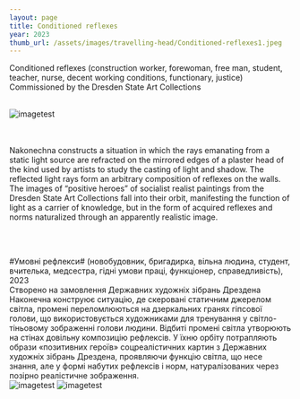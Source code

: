 ```yaml
---
layout: page
title: Conditioned reflexes
year: 2023
thumb_url: /assets/images/travelling-head/Conditioned-reflexes1.jpeg
---
```


<section markdown="1" class="EN">
Conditioned reflexes (construction worker, forewoman, free man, student, teacher, nurse, decent working conditions, functionary, justice) <br>
Commissioned by the Dresden State Art Collections 
<br>
<br>

![imagetest]({{site.baseurl}}/assets/images/travelling-head/Conditioned-reflexes0.jpeg#50)

<br><br>
Nakonechna constructs a situation in which the rays emanating from a static light source are refracted on the mirrored edges of a plaster head of the kind used by artists to study the casting of light and shadow. The reflected light rays form an arbitrary composition of reflexes on the walls. The images of “positive heroes” of socialist realist paintings from the Dresden State Art Collections fall into their orbit, manifesting the function of light as a carrier of knowledge, but in the form of acquired reflexes and norms naturalized through an apparently realistic image.

<br><br>
</section>

<section markdown="1" class="UKR">

#Умовні рефлекси# (новобудовник, бригадирка, вільна людина, студент, вчителька, медсестра, гідні умови праці, функціонер, справедливість), 2023<br>
Створено на замовлення Державних художніх зібрань Дрездена
<br>
Наконечна конструює ситуацію, де скеровані статичним джерелом світла, промені переломлюються на дзеркальних гранях гіпсової голови, що використовується художниками для тренування у світло-тіньовому зображенні голови людини. Відбиті промені світла утворюють на стінах довільну композицію рефлексів. У їхню орбіту потрапляють образи «позитивних героїв» соцреалістичних картин з Державних художніх зібрань Дрездена, проявляючи функцію світла, що несе знання, але у формі набутих рефлексів і норм, натуралізованих через позірно реалістичне зображення.
<br>
![imagetest]({{site.baseurl}}/assets/images/travelling-head/Conditioned-reflexes1.jpeg)
![imagetest]({{site.baseurl}}/assets/images/travelling-head/Conditioned-reflexes.jpeg)

</section>